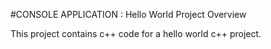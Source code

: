 #CONSOLE APPLICATION : Hello World Project Overview

This project contains c++ code for a hello world c++ project.
